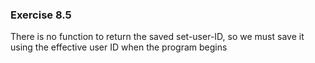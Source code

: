 ### Exercise 8.5

There is no function to return the saved set-user-ID, so we must save it using the effective user ID when the program begins
